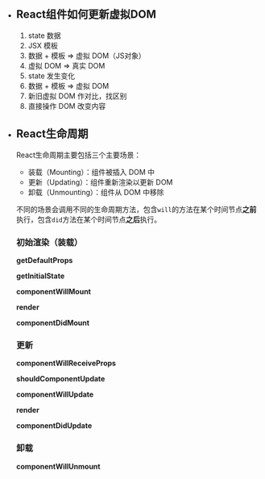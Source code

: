 - ##  React组件如何更新虚拟DOM

  1. state 数据
  2. JSX 模板
  3. 数据 + 模板 => 虚拟 DOM（JS对象）
  4. 虚拟 DOM => 真实 DOM
  5. state 发生变化
  6. 数据 + 模板 => 虚拟 DOM
  7. 新旧虚拟 DOM 作对比，找区别
  8. 直接操作 DOM 改变内容

- ## React生命周期

  React生命周期主要包括三个主要场景：

  - 装载（Mounting）：组件被插入 DOM 中
  - 更新（Updating）：组件重新渲染以更新 DOM
  - 卸载（Unmounting）：组件从 DOM 中移除

  不同的场景会调用不同的生命周期方法，包含`will`的方法在某个时间节点**之前**执行，包含`did`方法在某个时间节点**之后**执行。

  ### 初始渲染（装载）

  **getDefaultProps**

  **getInitialState**

  **componentWillMount**

  **render**

  **componentDidMount**

  ### 更新

  **componentWillReceiveProps**

  **shouldComponentUpdate**

  **componentWillUpdate**

  **render**

  **componentDidUpdate**

  ### 卸载

  **componentWillUnmount**

